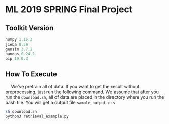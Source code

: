 # ML 2019 SPRING Final Project

## Toolkit Version

```python
numpy 1.16.3
jieba 0.39
gensim 3.7.2
pandas 0.24.2
pip 19.0.3
```

## How To Execute

&emsp; We've pretrain all of data. If you want to get the result without preprocessing, just run the following command. We assume that after you run the `download.sh`, all of data are placed in the directory where you run the bash file. You will get a output file `sample_output.csv`

```bash
sh download.sh
python3 retrieval_example.py
```
